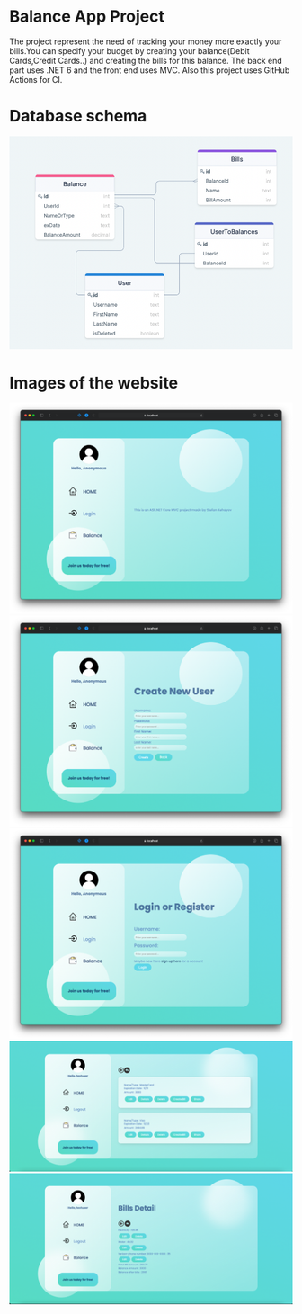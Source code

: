 # Balance App Project

The project represent the need of tracking your money more exactly your bills.You can specify your budget by creating your balance(Debit Cards,Credit Cards..) and 
creating the bills for this balance. The back end part uses .NET 6 and the front end uses MVC. Also this project uses GitHub Actions for CI.


# Database schema
![Balance-App Database Schema Diagram](./docs/BalanceAppDatabaseSchemaDiagram.png)


# Images of the website

![1](./img/1.png)
![2](./img/2.png)
![3](./img/3.png)
![4](./img/4.png)
![5](./img/5.png)
